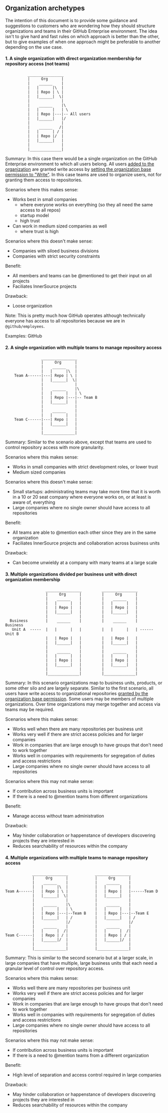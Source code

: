 ## Organization archetypes

The intention of this document is to provide some guidance and suggestions to customers who are wondering how they should structure organizations and teams in their GitHub Enterprise environment. The idea isn't to give hard and fast rules on which approach is better than the other, but to give examples of when one approach might be preferable to another depending on the use case.

#### 1. A single organization with direct organization membership for repository access (not teams)
              ________________
              |     Org      |
              |    ______    |
              |   |      |\  |
              |   | Repo | \ |
              |   |______|  \|
              |              |
              |    ______    |\
              |   |      |   | \
              |   | Repo |---|-- All users
              |   |______|   |/
              |              |
              |    ______   /|
              |   |      | / |
              |   | Repo |/  |
              |   |______|   |
              |              |
              |______________|

Summary: In this case there would be a single organization on the GitHub Enterprise environment to which all users belong. All users [added to the organization](https://docs.github.com/en/free-pro-team@latest/github/setting-up-and-managing-organizations-and-teams/inviting-users-to-join-your-organization) are granted write access by [setting the organization base permission to "Write"](https://docs.github.com/en/free-pro-team@latest/github/setting-up-and-managing-organizations-and-teams/setting-base-permissions-for-an-organization). In this case teams are used to organize users, not for granting them access to repositories.

Scenarios where this makes sense:
- Works best in small companies
  - where everyone works on everything (so they all need the same access to all repos)
  - startup model
  - high trust
- Can work in medium sized companies as well
  - where trust is high

Scenarios where this doesn't make sense:
- Companies with siloed business divisions
- Companies with strict security constraints

Benefit:
- All members and teams can be @mentioned to get their input on all projects
- Faciliates InnerSource projects

Drawback:
- Loose organization

Note: This is pretty much how GitHub operates although technically everyone has access to all repositories because we are in ```@github/employees```.

Examples: GitHub

#### 2. A single organization with multiple teams to manage repository access

                    ________________
                    |     Org      |
                    |    ______    |
                    |   |      |\  |
        Team A------|---| Repo | \ |
                    |   |______|  \|
                    |              |
                    |    ______    |\
                    |   |      |   | \
                    |   | Repo |---|-- Team B
                    |   |______|   |
                    |              |
                    |    ______    |
                    |   |      |   |
        Team C------|---| Repo |   |
                    |   |______|   |
                    |              |
                    |______________|

Summary: Similar to the scenario above, except that teams are used to control repository access with more granularity.

Scenarios where this makes sense:
- Works in small companies with strict development roles, or lower trust
- Medium sized companies

Scenarios where this doesn't make sense:
- Small startups: administrating teams may take more time that it is worth in a 10 or 20 seat company where everyone works on, or at least is aware of, everything
- Large companies where no single owner should have access to all repositories

Benefit:
- All teams are able to @mention each other since they are in the same organization
- Faciliates InnerSource projects and collaboration across business units

Drawback:
- Can become unwieldy at a company with many teams at a large scale

#### 3. Multiple organizations divided per business unit with direct organization membership

                      ________________         ________________    
                      |     Org      |         |     Org      |
                      |    ______    |         |    ______    |
                      |   |      |   |         |   |      |   |
                      |   | Repo |   |         |   | Repo |   |
                      |   |______|   |         |   |______|   |
                      |              |         |              |
      Business        |    ______    |         |    ______    |       Business
       Unit A  -----  |   |      |   |         |   |      |   | ------ Unit B
                      |   | Repo |   |         |   | Repo |   |
                      |   |______|   |         |   |______|   |
                      |              |         |              |
                      |    ______    |         |    ______    |
                      |   |      |   |         |   |      |   |
                      |   | Repo |   |         |   | Repo |   |
                      |   |______|   |         |   |______|   |
                      |              |         |              |
                      |______________|         |______________|

Summary: In this scenario organizations map to business units, products, or some other silo and are largely separate. Similar to the first scenario, all users have write access to organizational repositories [granted by the organization base permission](https://docs.github.com/en/free-pro-team@latest/github/setting-up-and-managing-organizations-and-teams/setting-base-permissions-for-an-organization). Some users may be members of multiple organizations. Over time organizations may merge together and access via teams may be required.

Scenarios where this makes sense:
- Works well when there are many repositories per business unit
- Works very well if there are strict access policies and for larger companies
- Work in companies that are large enough to have groups that don't need to work together
- Works well in companies with requirements for segregation of duties and access restrictions
- Large companies where no single owner should have access to all repositories

Scenarios where this may not make sense:
- If contribution across business units is important
- If there is a need to @mention teams from different organizations

Benefit:
- Manage access without team administration

Drawback:
- May hinder collaboration or happenstance of developers discovering projects they are interested in
- Reduces searchability of resources within the company


#### 4. Multiple organizations with multiple teams to manage repository access 

                ________________            ________________    
                |     Org      |            |     Org      |
                |    ______    |            |    ______    |
                |   |      |\  |            |   |      |   |
    Team A------|   | Repo | \ |            |   | Repo |   |------Team D
                |   |______|  \|            |   |______|   |
                |              |            |              |
                |    ______    |\           |    ______    |
                |   |      |   | \          |   |      |   |
                |   | Repo |---|--Team B    |   | Repo |---|--Team E
                |   |______|   | /          |   |______|   | /
                |              |/           |              |/
                |    ______    |            |    ______    |
                |   |      |  /|            |   |      |  /|
    Team C------|   | Repo | / |            |   | Repo | / |
                |   |______|/  |            |   |______|/  |
                |              |            |              |
                |______________|            |______________|

Summary: This is similar to the second scenario but at a larger scale, in large companies that have multiple, large business units that each need a granular level of control over repository access.  

Scenarios where this makes sense:
- Works well there are many repositories per business unit
- Works very well if there are strict access policies and for larger companies
- Work in companies that are large enough to have groups that don't need to work together
- Works well in companies with requirements for segregation of duties and access restrictions
- Large companies where no single owner should have access to all repositories

Scenarios where this may not make sense:
- If contribution across business units is important
- If there is a need to @mention teams from a different organization

Benefit:
- High level of separation and access control required in large companies

Drawback:
- May hinder collaboration or happenstance of developers discovering projects they are interested in
- Reduces searchability of resources within the company